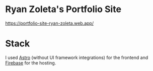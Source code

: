 # Ryan Zoleta's Portfolio Site

https://portfolio-site-ryan-zoleta.web.app/

# Stack

I used [Astro](https://astro.build/) (without UI framework integrations) for the frontend and [Firebase](https://firebase.google.com/) for the hosting.
